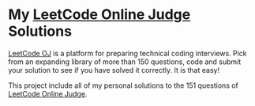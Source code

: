 My [LeetCode Online Judge](https://oj.leetcode.com/) Solutions
===================================
[LeetCode OJ](https://oj.leetcode.com/) is a platform for preparing technical coding interviews. Pick from an expanding library of more than 150 questions, code and submit your solution to see if you have solved it correctly. It is that easy!

This project include all of my personal solutions to the 151 questions of [LeetCode Online Judge](https://oj.leetcode.com/).

